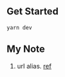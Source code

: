 ## Get Started

```shell
yarn dev
```

## My Note

1. url alias. [ref](https://dev.to/tilly/aliasing-in-vite-w-typescript-1lfo)
